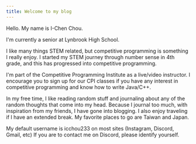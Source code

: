 ```yaml
---
title: Welcome to my blog
---
```


Hello. My name is I-Chen Chou.

I'm currently a senior at Lynbrook High School.

I like many things STEM related, but competitive programming is something I really enjoy. I started my STEM journey through number sense in 4th grade, and this has progressed into competitive programming.

I'm part of the Competitive Programming Institute as a live/video instructor. I encourage you to sign up for our CPI classes if you have any interest in competitive programming and know how to write Java/C++. 

In my free time, I like reading random stuff and journaling about any of the random thoughts that come into my head. Because I journal too much, with inspiration from my friends, I have gone into blogging.
I also enjoy traveling if I have an extended break. My favorite places to go are Taiwan and Japan.

My default username is icchou233 on most sites (Instagram, Discord, Gmail, etc)
If you are to contact me on Discord, please identify yourself.
